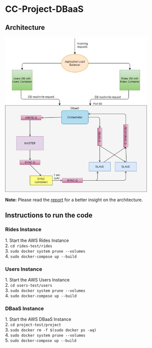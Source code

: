 <h1>CC-Project-DBaaS</h1>

<h2> Architecture</h2>
<img src="Report/DBaaS_Architecture.jpg" height=500></img>
<p><b>Note:</b> Please read the <a href="https://github.com/kirthikagurumurthy/CC-Project-DBaaS/blob/master/Report/ReportTemplateCloudComputing.docx">report</a> for a better insight on the architecture.</p>

<h2> Instructions to run the code</h2>
<h3> Rides Instance </h3>
1. Start the AWS Rides Instance<br>
2. <code>cd rides-test/rides</code><br>
3. <code>sudo docker system prune --volumes</code><br>
4. <code>sudo docker-compose up --build</code><br>

<h3> Users Instance</h3>
1. Start the AWS Users Instance<br>
2. <code>cd users-test/users</code><br>
3. <code>sudo docker system prune --volumes</code><br>
4. <code>sudo docker-compose up --build</code><br>

<h3> DBaaS Instance</h3>
1. Start the AWS DBaaS Instance<br>
2. <code>cd project-test/project</code><br>
3. <code>sudo docker rm -f $(sudo docker ps -aq)</code><br>
4. <code>sudo docker system prune --volumes</code><br>
5. <code>sudo docker-compose up --build</code><br>
